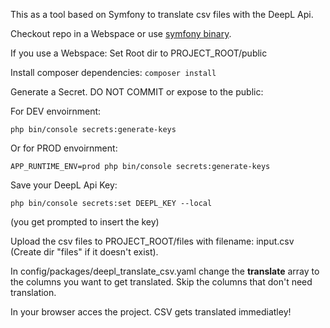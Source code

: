This as a tool based on Symfony to translate csv files with the DeepL Api.

Checkout repo in a Webspace or use [symfony binary](https://symfony.com/doc/current/setup.html).

If you use a Webspace:
Set Root dir to PROJECT_ROOT/public

Install composer dependencies:
````composer install````

Generate a Secret. DO NOT COMMIT or expose to the public:

For DEV envoirnment:
```
php bin/console secrets:generate-keys
```
Or for PROD envoirnment:
```
APP_RUNTIME_ENV=prod php bin/console secrets:generate-keys
```

Save your DeepL Api Key:

```
php bin/console secrets:set DEEPL_KEY --local
```
(you get prompted to insert the key)

Upload the csv files to PROJECT_ROOT/files with filename: input.csv
(Create dir "files" if it doesn't exist).

In config/packages/deepl_translate_csv.yaml change the **translate** array to the columns you want to get translated.
Skip the columns that don't need translation.


In your browser acces the project. CSV gets translated immediatley!




